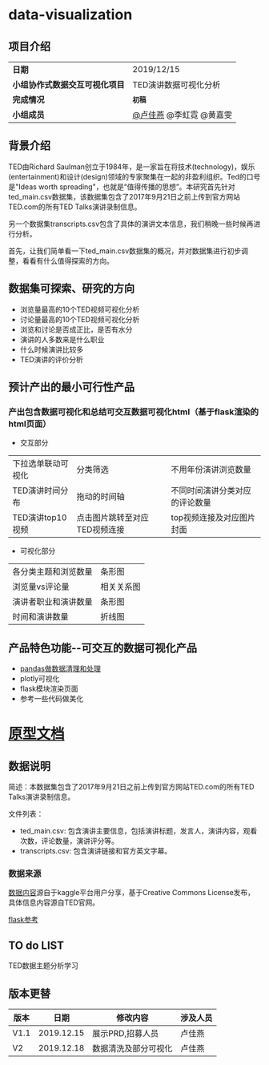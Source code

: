 # data-visualization


## 项目介绍
<table>
    <tr>
        <td><b>日期</b></td>
        <td>2019/12/15</td>   
    </tr>
    <tr>
        <td><b>小组协作式数据交互可视化项目</b></td>
        <td> TED演讲数据可视化分析</td>   
    </tr>
	<tr>
        <td><b>完成情况</b></td>
        <td><b><code>初稿</code></b></td>
    </tr>    
    <tr>
        <td rowspan="3"><b>小组成员</b></td>
        <td><a href="https://gitee.com/lujiayan">@卢佳燕</a> @李虹霓  @黄嘉雯</td>
	    
</table>

## 背景介绍
TED由Richard Saulman创立于1984年，是一家旨在将技术(technology)，娱乐(entertainment)和设计(design)领域的专家聚集在一起的非盈利组织。Ted的口号是"Ideas worth spreading"，也就是“值得传播的思想”。本研究首先针对ted_main.csv数据集，该数据集包含了2017年9月21日之前上传到官方网站TED.com的所有TED Talks演讲录制信息。

另一个数据集transcripts.csv包含了具体的演讲文本信息，我们稍晚一些时候再进行分析。

首先，让我们简单看一下ted_main.csv数据集的概况，并对数据集进行初步调整，看看有什么值得探索的方向。

## 数据集可探索、研究的方向
* 浏览量最高的10个TED视频可视化分析
* 讨论量最高的10个TED视频可视化分析
* 浏览和讨论是否成正比，是否有水分
* 演讲的人多数来是什么职业
* 什么时候演讲比较多
* TED演讲的评价分析

## 预计产出的最小可行性产品
### 产出包含数据可视化和总结可交互数据可视化html（基于flask渲染的html页面）
* 交互部分
<table>
    <tr>
        <td>下拉选单联动可视化</td>
        <td>分类筛选</td>
		<td>不用年份演讲浏览数量</td>   
    </tr>
	<tr>
        <td>TED演讲时间分布</td>
        <td>拖动的时间轴</td>
		<td>不同时间演讲分类对应的评论数量</td>   
    </tr>
    <tr>
        <td>TED演讲top10视频</td>
        <td>点击图片跳转至对应TED视频连接</td>
	<td>top视频连接及对应图片封面</td>   
    </tr>
</table>
	
* 可视化部分
<table>
    <tr>
	     <td>各分类主题和浏览数量</td>
		 <td>条形图</td>
	</tr>
	<tr>
	     <td>浏览量vs评论量</td>
		 <td>相关关系图</td>
	</tr>
	<tr>
		 <td>演讲者职业和演讲数量</td>
		 <td>条形图</td>
	</tr>
	<tr>
		 <td>时间和演讲数量</td>
		 <td>折线图</td>
	</tr>
</table>



## 产品特色功能--可交互的数据可视化产品
* [pandas做数据清理和处理](https://github.com/LuJIAYan/data-visualization/blob/master/data/tedtalk/picture.ipynb)
* plotly可视化
* flask模块渲染页面
* 参考一些代码做美化

# [原型文档](https://lujiayan.github.io/data-visualization/Axure/#g=1&p=%E9%A6%96%E9%A1%B5)

## 数据说明
简述：本数据集包含了2017年9月21日之前上传到官方网站TED.com的所有TED Talks演讲录制信息。

文件列表：

* ted_main.csv: 包含演讲主要信息，包括演讲标题，发言人，演讲内容，观看次数，评论数量，演讲评分等。
* transcripts.csv: 包含演讲链接和官方英文字幕。

### 数据来源
[数据内容](https://www.kaggle.com/rounakbanik/ted-talks)源自于kaggle平台用户分享，基于Creative Commons License发布，具体信息内容源自TED官网。

[flask参考](https://segmentfault.com/a/1190000017330435)

## TO do LIST
TED数据主题分析学习

## <a>版本更替</a>
版本|日期 | 修改内容 | 涉及人员
-|-|-|-
V1.1|2019.12.15 | 展示PRD,招募人员| 卢佳燕
V2|2019.12.18 | 数据清洗及部分可视化| 卢佳燕
